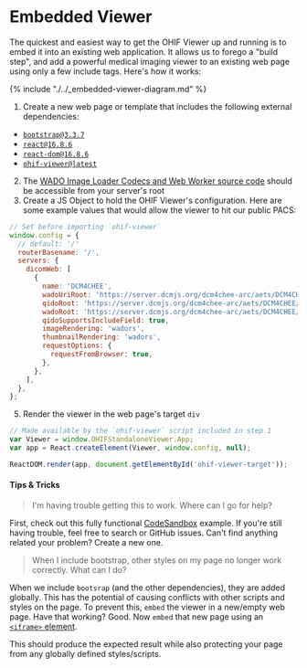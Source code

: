 # Embedded Viewer

The quickest and easiest way to get the OHIF Viewer up and running is to embed
it into an existing web application. It allows us to forego a "build step", and
add a powerful medical imaging viewer to an existing web page using only a few
include tags. Here's how it works:

{% include "./../_embedded-viewer-diagram.md" %}

1. Create a new web page or template that includes the following external
   dependencies:

<ul>
  <li>
    <a href="https://maxcdn.bootstrapcdn.com/bootstrap/3.3.7/css/bootstrap.min.css">
      <code>bootstrap@3.3.7</code>
    </a>
  </li>
  <li>
    <a href="https://unpkg.com/react@16/umd/react.production.min.js">
      <code>react@16.8.6</code>
    </a>
  </li>
  <li>
    <a href="https://unpkg.com/react-dom@16/umd/react-dom.production.min.js">
      <code>react-dom@16.8.6</code>
    </a>
  </li>
  <li>
    <a href="https://unpkg.com/ohif-viewer/dist/index.umd.js">
      <code>ohif-viewer@latest</code>
    </a>
  </li>
</ul>

<ol start="2">
  <li>The <a href="">WADO Image Loader Codecs and Web Worker source code</a>
  should be accessible from your server's root</li>
  <li>Create a JS Object to hold the OHIF Viewer's configuration. Here are some
   example values that would allow the viewer to hit our public PACS:</li>
</ol>

```js
// Set before importing `ohif-viewer`
window.config = {
  // default: '/'
  routerBasename: '/',
  servers: {
    dicomWeb: [
      {
        name: 'DCM4CHEE',
        wadoUriRoot: 'https://server.dcmjs.org/dcm4chee-arc/aets/DCM4CHEE/wado',
        qidoRoot: 'https://server.dcmjs.org/dcm4chee-arc/aets/DCM4CHEE/rs',
        wadoRoot: 'https://server.dcmjs.org/dcm4chee-arc/aets/DCM4CHEE/rs',
        qidoSupportsIncludeField: true,
        imageRendering: 'wadors',
        thumbnailRendering: 'wadors',
        requestOptions: {
          requestFromBrowser: true,
        },
      },
    ],
  },
};
```

<ol start="5"><li>
  Render the viewer in the web page's target <code>div</code>
</li></ol>

```js
// Made available by the `ohif-viewer` script included in step 1
var Viewer = window.OHIFStandaloneViewer.App;
var app = React.createElement(Viewer, window.config, null);

ReactDOM.render(app, document.getElementById('ohif-viewer-target'));
```

#### Tips & Tricks

> I'm having trouble getting this to work. Where can I go for help?

First, check out this fully functional [CodeSandbox][code-sandbox] example. If
you're still having trouble, feel free to search or GitHub issues. Can't find
anything related your problem? Create a new one.

> When I include bootstrap, other styles on my page no longer work correctly.
> What can I do?

When we include `bootsrap` (and the other dependencies), they are added
globally. This has the potential of causing conflicts with other scripts and
styles on the page. To prevent this, `embed` the viewer in a new/empty web page.
Have that working? Good. Now `embed` that new page using an
[`<iframe>` element](https://developer.mozilla.org/en-US/docs/Web/HTML/Element/iframe).

This should produce the expected result while also protecting your page from any
globally defined styles/scripts.

[code-sandbox]: https://codesandbox.io/s/ohif-viewer-script-tag-usage-b3st9
